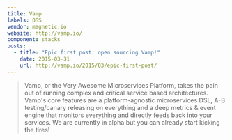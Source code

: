 ```yaml
---
title: Vamp
labels: OSS
vendor: magnetic.io
website: http://vamp.io/
component: stacks
posts:
  - title: "Epic first post: open sourcing Vamp!"
    date: 2015-03-31
    url: http://vamp.io/2015/03/epic-first-post/
---
```

> Vamp, or the Very Awesome Microservices Platform, takes the pain out of running complex and critical service based architectures. Vamp's core features are a platform-agnostic microservices DSL, A-B testing/canary releasing on everything and a deep metrics & event engine that monitors everything and directly feeds back into your services. We are currently in alpha but you can already start kicking the tires!
